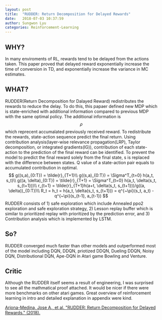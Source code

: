```yaml
---
layout: post
title:  "RUDDER: Return Decomposition for Delayed Rewards"
date:   2018-07-03 10:37:59
author: Sungwon Lyu
categories: Reinforcement-Learning
---
```


## WHY? 
In many enviroments of RL, rewards tend to be delayed from the actions taken. This paper proved that delayed reward exponentially increase the time of conversion in TD, and exponentially increase the variance in MC estimates. 

## WHAT?
RUDDER(Return Decomposition for Dalayed Reward) redistributes the rewards to reduce the delay. To do this, this papaer defined new MDP which is state-enriched with additional information compared to previous MDP with the same optimal policy. The additional information is $$\rho$$ which reprecent accumalated previously received reward. To redistribute the rewards, state-action sequence predict the final return. Using contribution analysis(layer-wise relevance propagation(LRP), Taylor decomposition, or integrated gradients(IG)), contribution of each state-action to the prediction of the final reward can be identified. To prevent the model to predict the final reward solely from the final state, s is replaced with the difference between states. Q value of a state-action pair equals to accumulated contribution in optimal. 
$$
g((s,a)_{0:T}) = \tilde{r}_{T+1}\\
g((s,a)_{0:T}) = \Sigma^T_{t=0} h(a_t, s_t)\\
g((a, \delta)_{0:T}) = \tilde{r}_{T+1} = \Sigma^T_{t=0} h(a_t, \delta(s_t, s_{t+1}))\\
r_{t+1} = \tilde{r}_{T+1}h(a+t, \delta(s_t, s_{t+1}))/g((a, \delta))_{0:T})\\
R_t = h_t = h(a_t, \delta(s_t, s_{t+1})) = q^{~\pi}(s_t, a_t) - q^{~\pi}(s_{t-1}, a_{t-1})
$$
RUDDER consists of 1) safe exploration which include Annealed ppo2 exploration and safe exploration strategy, 2) Lesson replay buffer which is similar to prioritized replay with prioritized by the prediction error, and 3) Contribution analysis which is implemented by LSTM.

## So?
RUDDER converged much faster than other models and outperformed most of the model including DQN, DDQN, priotized DDQN, Dueling DDQN, Noisy DQN, Distributional DQN, Ape-DQN in Atari game Bowling and Venture.

## Critic
Although the RUDDER itself seems a result of engineering, I was surprised to see all the mathmatical proof attached. It would be nicer if there were more benchmarks on other atari games. Great overview of reinforcement learning in intro and detailed explanation in appendix were kind. 

[Arjona-Medina, Jose A., et al. "RUDDER: Return Decomposition for Delayed Rewards." (2018).](https://arxiv.org/abs/1806.07857)